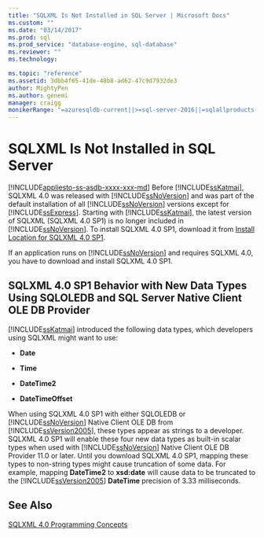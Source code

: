 ```yaml
---
title: "SQLXML Is Not Installed in SQL Server | Microsoft Docs"
ms.custom: ""
ms.date: "03/14/2017"
ms.prod: sql
ms.prod_service: "database-engine, sql-database"
ms.reviewer: ""
ms.technology: 

ms.topic: "reference"
ms.assetid: 3dbb4f65-41de-48b8-ad62-47c9d7932de3
author: MightyPen
ms.author: genemi
manager: craigg
monikerRange: "=azuresqldb-current||>=sql-server-2016||=sqlallproducts-allversions||>=sql-server-linux-2017||=azuresqldb-mi-current"
---
```

# SQLXML Is Not Installed in SQL Server
[!INCLUDE[appliesto-ss-asdb-xxxx-xxx-md](../../includes/appliesto-ss-asdb-xxxx-xxx-md.md)]
  Before [!INCLUDE[ssKatmai](../../includes/sskatmai-md.md)], SQLXML 4.0 was released with [!INCLUDE[ssNoVersion](../../includes/ssnoversion-md.md)] and was part of the default installation of all [!INCLUDE[ssNoVersion](../../includes/ssnoversion-md.md)] versions except for [!INCLUDE[ssExpress](../../includes/ssexpress-md.md)]. Starting with [!INCLUDE[ssKatmai](../../includes/sskatmai-md.md)], the latest version of SQLXML (SQLXML 4.0 SP1) is no longer included in [!INCLUDE[ssNoVersion](../../includes/ssnoversion-md.md)]. To install SQLXML 4.0 SP1, download it from [Install Location for SQLXML 4.0 SP1](https://www.microsoft.com/download/details.aspx?id=30403).  
  
 If an application runs on [!INCLUDE[ssNoVersion](../../includes/ssnoversion-md.md)] and requires SQLXML 4.0, you have to download and install SQLXML 4.0 SP1.  
  
## SQLXML 4.0 SP1 Behavior with New Data Types Using SQLOLEDB and SQL Server Native Client OLE DB Provider  
 [!INCLUDE[ssKatmai](../../includes/sskatmai-md.md)] introduced the following data types, which developers using SQLXML might want to use:  
  
-   **Date**  
  
-   **Time**  
  
-   **DateTime2**  
  
-   **DateTimeOffset**  
  
 When using SQLXML 4.0 SP1 with either SQLOLEDB or [!INCLUDE[ssNoVersion](../../includes/ssnoversion-md.md)] Native Client OLE DB from [!INCLUDE[ssVersion2005](../../includes/ssversion2005-md.md)], these types appear as strings to a developer. SQLXML 4.0 SP1 will enable these four new data types as built-in scalar types when used with [!INCLUDE[ssNoVersion](../../includes/ssnoversion-md.md)] Native Client OLE DB Provider 11.0 or later. Until you download SQLXML 4.0 SP1, mapping these types to non-string types might cause truncation of some data. For example, mapping **DateTime2** to **xsd:date** will cause data to be truncated to the [!INCLUDE[ssVersion2005](../../includes/ssversion2005-md.md)] **DateTime** precision of 3.33 milliseconds.  
  
## See Also  
 [SQLXML 4.0 Programming Concepts](../../relational-databases/sqlxml/sqlxml-4-0-programming-concepts.md)  
  
  

